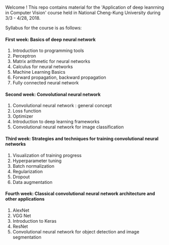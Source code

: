 Welcome ! This repo contains material for the 'Application of deep leanrning in Computer Vision' course held in National Cheng-Kung University during 3/3 - 4/28, 2018. 

Syllabus for the course is as follows:

#### First week: Basics of deep neural network  
1.	Introduction to programming tools
2.	Perceptron
3.	Matrix arithmetic for neural networks
4.	Calculus for neural networks
5.  Machine Learning Basics
6.	Forward propagation, backward propagation
7.	Fully connected neural network

#### Second week: Convolutional neural network
1.	Convolutional neural network : general concept
2.	Loss function
3.	Optimizer
4.	Introduction to deep learning frameworks
5.	Convolutional neural network for image classification

#### Third week: Strategies and techniques for training convolutional neural networks
1.	Visualization of training progress
2.	Hyperparameter tuning
3.	Batch normalization
4.	Regularization
5.	Dropout
6.	Data augmentation

#### Fourth week: Classical convolutional neural network architecture and other applications
1.	AlexNet
2.	VGG Net
3.	Introduction to Keras
4.	ResNet
5.	Convolutional neural network for object detection and image segmentation



